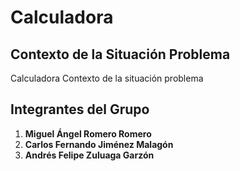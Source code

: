 # Calculadora

## Contexto de la Situación Problema
Calculadora Contexto de la situación problema

## Integrantes del Grupo
1. **Miguel Ángel Romero Romero**  
2. **Carlos Fernando Jiménez Malagón**  
3. **Andrés Felipe Zuluaga Garzón** 
